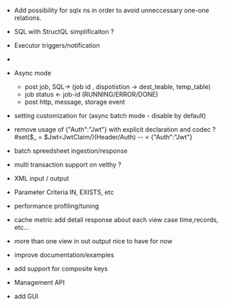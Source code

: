- Add possibility for sqlx ns in order to avoid unneccessary one-one relations.
- SQL with StructQL simplificaiton ?
- Executor triggers/notification
- 
- Async mode 
  - post job, SQL-> (job id , dispotistion -> dest_teable,  temp_table)
  - job status <- job-id (RUNNING/ERROR/DONE)
  - post http, message, storage event

- setting customization for (async batch mode - disable by default)

- remove usage of {"Auth":"Jwt"} with explicit declaration  and codec ?
  #set($_ = $Jwt<JwtClaim/)(Header/Auth) -- <  {"Auth":"Jwt"} 

  
- batch spreedsheet ingestion/response

- multi transaction support on velthy ?
- XML input / output

- Parameter Criteria IN, EXISTS, etc


- performance profiling/tuning
- cache metric add detail response about each view case time,records, etc...
- more than one view in out output nice to have for now
- improve documentation/examples
- add support for composite keys

- Management API
- add GUI

